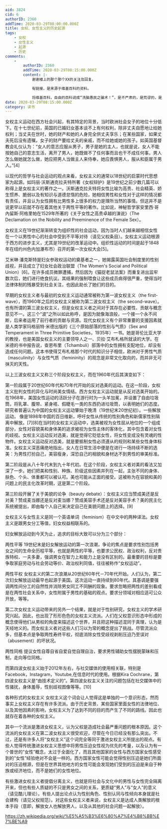 ```yaml
---
aid: 3824
cid: 6
authorID: 2360
addTime: 2020-03-29T08:00:00.000Z
title: 女权、女性主义的历史起源
tags:
    - 女权
    - 女性主义
    - 起源
    - 历史
comments:
    -
        authorID: 2360
        addTime: 2020-03-29T08:15:00.000Z
        content: |-
            谢谢楼上的那个那个XX的关注及回复。

            有链接，是来源于维基百科的资料。

            将维基百科，自由的百科说成“洗脑愚民之骗术！”，是不严肃的，是荒谬的，是神经错乱的表现。
date: 2020-03-29T08:15:00.000Z
category: 读书
---
```


女权主义运动在西方社会兴起，有其特定的背景，当时欧洲社会女子的地位十分低下。在十七世纪前，英国的已婚妇女基本谈不上有何权利，除非丈夫自愿地让给她权利；当丈夫在世时，她的财产和她的人身完全供丈夫享乐；在某些国家，如果丈夫死后没有遗嘱，女子的财产要给丈夫的亲戚，而不给她或她的孩子。如英国基督教会礼仪认为：“女人的意志应服从男子，男子是她的主人，也就是说，女人不能按她自己的意志生活，离开了男人，她既做不了任何事而且也干不成任何事。男人怎么做她就怎么做，她应把男人当做主人来侍奉，她应畏惧男人，服从和臣属于男人。”\[4\]

以现代的哲学与社会运动的观点来看，女权主义的通常以18世纪的启蒙时代思想家为起源。如玛丽·沃斯通克拉夫特所著《女权辩护》是19世纪之前少数几篇可以称得上是女权主义的著作之一。沃斯通克拉夫特将女性比喻为高贵、社会精英、娇生惯养、脆弱以及有知识与道德怠惰的危险，她相信男性和女性对于这样的情况都有责任，并且认为女性拥有比男性多上很多的权力是理所当然的事情。但这并不是说更早以前就不存在着其他关于两性平等的著作。比如说，神秘哲学家安里西·哥內留斯·阿格里帕在1529年所著的《关于女性之高贵卓越的演说》（The Declamation on the Nobility and Preeminence of the Female Sex）。

女权主义在19世纪渐渐转变为组织性的社会运动，因为当时人们越来越相信女性在一个以男性中心的社会中受到不平等对待（请见父权条目）。女权主义运动根源于西方的进步主义，尤其是19世纪的改革运动中。组织性运动的时间是起于1848年在纽约州色内加瀑布市）召开的第一次女权大会\[5\]。

艾米琳·潘克斯特是妇女参政权运动的奠基者之一，她揭露英国社会制度里的性别歧视，并且成立了妇女社会政治联盟（The Women's Social and Political Union）\[6\]。在许多成员微罪遭捕，然后因为《猫捉老鼠法案》而重复进出监牢数次后，她们进行绝食抗议。其结果的强制喂食让这些成员病得很严重，使得当时法律体制的残暴受到社会关注，也因此助长了她们的目的。

早期的女权主义者与最初的女权主义运动通常被称为第一波女权主义（the first-wave），而1960年之后的女权主义被称为第二波女权主义（the second-wave）。也有所谓的第三波女权主义，但是女权主义者之间对于其存在必要性、贡献与概念意见不一。这三个“波”之所以如此称呼，是因为就像海浪般，一个接一个永不间断，后来者运用了前行者的贡献与资源。现代女权主义有个非常重要的支援因素就是人类学家玛格丽特·米德出版的《三个原始部落的性别与气质》（Sex and Temperament in Three Primitive Societies，1935年）一书。她是哥伦比亚大学的教授，也是美国女权主义的主要领导人之一、贝拉·艾布札格所就读的大学。在米德的书中报告说，查恩布里（Tchambuli）部落中的女性拥有支配地位，却没有造成任何问题。这本书使得艾布札格那个时代的知识分子相信，欧洲对于男性气质（masculinity）与女性气质（femininity）的观念是非常文化取向的，而并非无可抹灭的天性。

以上三波女权主义又称三个阶段女权主义，而在1960年代后其演变如下：

第一阶段属于20世纪60年代和70年代开始的反对选美的运动。在这一阶段，女权主义批判女性的异化与时尚美女情结。西方女权主义运动就是从反对选美开始的。在1968年，美国女性运动的活跃分子在游行时为一头羊加冕，并设置了自由垃圾筒，将乳罩、腹带、紧身褡、假睫毛一类的东西扔进垃圾筒，以表明她们的态度。研究者普遍认为中国的女权主义运动肇始于晚清（19世纪末20世纪初）。一些解放运动， 像是1898年中国的百日维新，呼吁女性从传统的性别角色和新儒家性别隔离中解放。\[7\]\[8\]在当时的女权主义运动中，选美被视为女性屈从地位的一个组成部分，女性对容貌美和身体美的追求被视为女性主体的客体化，其中包含着对女性的歧视。女权主义运动反对选美，就是觉得它贬低女性，将女性变成没有灵魂的性物件。女权主义运动反对选美，就是要抵制女性必须遵从的规则和某些女性身体标准。女权主义深恶痛绝地指出，女人在日常生活中便是在进行一场持续不断的选美：为男性打扮自己，美容瘦身，深恐自己的相貌和身材达不到男性的审美标准。

第二阶段是从八十年代末到九十年代初。在这个阶段，女权主义者对美的看法又加深了一步。她们把美和性别、种族、阶级这些因素并列在一起，主张不同的身体、肤色、个头、体重都可以被认可。美也可能从正面的接受。这被称为在容貌和美的问题上的民主化改革时期，这是第二个阶段。

第三阶段开展了关于美貌的论争（beauty debate）：女权主义应当赞成美还是反对美？赞成麦当娜还是反对麦当娜？赞成美容手术还是反对美容手术？美的民主化系统被提出，即由每个人自己来决定自己在美貌问题上的选择。\[9\]

女权主义与女性主义是同一个英语单词（feminism）在中文中的两种译法。女权主义是跟男女分工等值，妇女权益相联系的。

妇女解放运动到今天为止，追求的目标大致可以分为三个部分：

两性平等 19世纪末是妇女解放运动的第一次浪潮，争论的焦点是要求性别包括男女之间的生命全历程平等，也就是两性的平等，也要求公民权、政治权利，反对贵族特权、一夫多妻，强调男女在智力上和能力上是没有区别的。最重要的目标是要争取家庭劳动与社会劳动等价、政治权利同值，往往被称作“女权运动”。

两性平权 女权主义的第二次浪潮从20世纪60年代－70年代开始。人们认为，第二次妇女解放运动最早也起源于美国。这次运动一直持续到80年代。其基调是要强调两性间分工的自然性并消除男女同工不同酬的现象。要求忽略把两性的差别看成是在两性社会关系中，女性附属于男性的基础的观点。要求分领域对相应适可公众开放，等等。

第二次女权主义运动带来的另外一个结果，就是对于性别研究，女权主义的学术研究兴起。因此，也出现了形形色色的女权主义流派。人们在父权意识形态中形成的概念使得他们从男权的角度来描述这个世界，并且把这种描述混同于真理，认为是天经地义的。而女权主义者对这些人们习以为常的概念提出了挑战。尽管流派众多，但基本点是争取两性寿终平权，彻底消除女性受歧视剥削压迫乃至误对（abusement）的坏状况。

两性同格 提议女性自尊自省自爱自觉自理自治，要求男性辅助女性摆脱蒙昧和压制，走向等位同格。

而第四波女权主义始于2012年左右，与社交媒体的使用相关联，特别是Facebook，Instagram，Youtube,在信息时代的使用。根据Kira Cochrane，第四波女权主义是“由技术定义的”。第四波女权主义关注的问题包括在社交媒体中的性骚扰，身体羞辱，性别歧视图像等等。\[10\]

各种形式的女权主义 女权主义这个词会让人觉得这是单独的一个意识形态，然而事实上女权主义存在有许多流派。由于历史背景、某些国家里面女性的法律地位、以及其他因素的影响，女权主义为了达到不同的目的而产生了不同的路线。因此也就存在着各种的女权主义。

其中一个流派是激进女权主义，认为父权是造成社会最严重问题的根本原因。这个流派的女权主义在第二波女权主义很受欢迎，尽管在今日已经没有那么突出。不过，还是有许多人将“女权主义”这个词完全等同于激进女权主义所提出的观点。有些人觉得传统激进女权主义思想中将男性压迫女性视为优先的考量，以及认为有一个普世的“女性”概念，太过于全面化了，而且其他国家的女性与西方国家女性感受到的“女性”经验绝对不会是一样的。西方国家女性可能会觉得性别压迫是她们所面对的压迫根源，但是在世界其他地方的女性可能会发现她们受到的压迫是来自于种族或经济地位，而不是她们的女性地位。

有些激进女权主义者提倡分离主义，也就是将社会与文化中的男性与女性完全隔离开来，但也有些人质疑的不只是男女之间的关系，更质疑“男人”与“女人”的意义（请见酷儿理论）。有些人提出论点认为性别角色、性别认同与性倾向本身就是社会建构（请见父权规范）。对这些女权主义者来说，女权主义是达成人类解放的根本手段（意即，解放女人也解放男人，以及从其他的社会问题一起解放）。

https://zh.wikipedia.org/wiki/%E5%A5%B3%E6%80%A7%E4%B8%BB%E7%BE%A9
